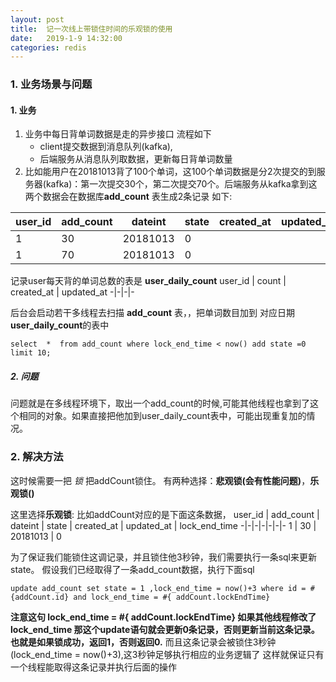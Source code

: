 ```yaml
---
layout: post
title:  记一次线上带锁住时间的乐观锁的使用
date:   2019-1-9 14:32:00
categories: redis
---
```


### 1. 业务场景与问题
#### 1. 业务
1. 业务中每日背单词数据是走的异步接口 流程如下
   * client提交数据到消息队列(kafka),
   * 后端服务从消息队列取数据，更新每日背单词数量
2. 比如能用户在20181013背了100个单词，这100个单词数据是分2次提交的到服务器(kafka)：第一次提交30个，第二次提交70个。后端服务从kafka拿到这两个数据会在数据库**add_count** 表生成2条记录 如下:
   

user_id | add_count |  dateint | state | created_at | updated_at | lock_end_time
-|-|-|-|-|-|-
1   |     30  |   20181013 |   0   
1    |    70   |  20181013  |  0

记录user每天背的单词总数的表是 **user_daily_count**
user_id  |  count |   created_at    |  updated_at 
-|-|-|-

后台会启动若干多线程去扫描 **add_count** 表，，把单词数目加到 对应日期**user_daily_count**的表中
```
select  *  from add_count where lock_end_time < now() add state =0 limit 10;
```

##### 2. 问题
问题就是在多线程环境下，取出一个add_count的时候,可能其他线程也拿到了这个相同的对象。如果直接把他加到user_daily_count表中，可能出现重复加的情况。

### 2. 解决方法
这时候需要一把 *锁* 把addCount锁住。
有两种选择：**悲观锁(会有性能问题)**，**乐观锁()**

这里选择**乐观锁**:
比如addCount对应的是下面这条数据，
user_id | add_count |  dateint | state | created_at | updated_at | lock_end_time
-|-|-|-|-|-|-
1   |     30  |   20181013 |   0   

为了保证我们能锁住这调记录，并且锁住他3秒钟，我们需要执行一条sql来更新state。
假设我们已经取得了一条add_count数据，执行下面sql
```
update add_count set state = 1 ,lock_end_time = now()+3 where id = #{addCount.id} and lock_end_time = #{ addCount.lockEndTime}
```
**注意这句 lock_end_time = #{ addCount.lockEndTime} 如果其他线程修改了lock_end_time 那这个update语句就会更新0条记录，否则更新当前这条记录。也就是如果锁成功，返回1，否则返回0.**
而且这条记录会被锁住3秒钟(lock_end_time = now()+3),这3秒钟足够执行相应的业务逻辑了
这样就保证只有一个线程能取得这条记录并执行后面的操作


